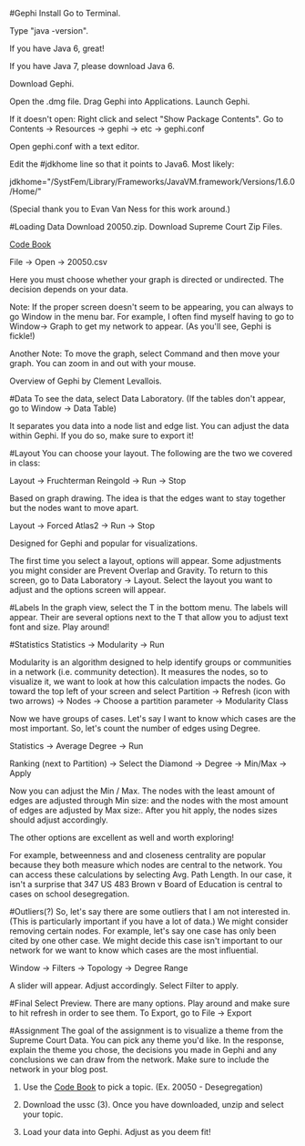 #Gephi Install
Go to Terminal.

Type "java -version".

If you have Java 6, great!

If you have Java 7, please download Java 6.

Download Gephi.

Open the .dmg file. Drag Gephi into Applications. Launch Gephi.

If it doesn't open: Right click and select "Show Package Contents". Go to Contents -> Resources -> gephi -> etc -> gephi.conf

Open gephi.conf with a text editor.

Edit the #jdkhome line so that it points to Java6.  Most likely:

jdkhome="/SystFem/Library/Frameworks/JavaVM.framework/Versions/1.6.0/Home/"



(Special thank you to Evan Van Ness for this work around.)



#Loading Data
Download 20050.zip. Download Supreme Court Zip Files.

[Code Book](http://scdb.wustl.edu/documentation.php?s=2c)

File -> Open -> 20050.csv

Here you must choose whether your graph is directed or undirected. The decision depends on your data.

Note: If the proper screen doesn't seem to be appearing, you can always to go Window in the menu bar. For example, I often find myself having to go to Window-> Graph to get my network to appear. (As you'll see, Gephi is fickle!)

Another Note: To move the graph, select Command and then move your graph. You can zoom in and out with your mouse.

Overview of Gephi by Clement Levallois.



#Data
To see the data, select Data Laboratory. (If the tables don't appear, go to Window -> Data Table)

It separates you data into a node list and edge list.  You can adjust the data within Gephi. If you do so, make sure to export it!



#Layout
You can choose your layout. The following are the two we covered in class:



Layout -> Fruchterman Reingold -> Run -> Stop

Based on graph drawing. The idea is that the edges want to stay together but the nodes want to move apart.



Layout -> Forced Atlas2 -> Run -> Stop

Designed for Gephi and popular for visualizations.



The first time you select a layout, options will appear. Some adjustments you might consider are  Prevent Overlap and Gravity. To return to this screen, go to Data Laboratory -> Layout. Select the layout you want to adjust and the options screen will appear.



#Labels
In the graph view, select the T in the bottom menu. The labels will appear. Their are several options next to the T that allow you to adjust text font and size. Play around!



#Statistics
Statistics -> Modularity -> Run

Modularity is an algorithm designed to help identify groups or communities in a network (i.e. community detection). It measures the nodes, so to visualize it, we want to look at how this calculation impacts the nodes. Go toward the top left of your screen  and select Partition -> Refresh (icon with two arrows) -> Nodes ->  Choose a partition parameter  -> Modularity Class

Now we have groups of cases. Let's say I want to know which cases are the most important. So, let's count the number of edges using Degree.

Statistics -> Average Degree -> Run

Ranking (next to Partition) -> Select the Diamond -> Degree -> Min/Max -> Apply

Now you can adjust the Min / Max. The nodes with the least amount of edges are adjusted through Min size: and the nodes with the most amount of edges are adjusted by Max size:.  After you hit apply, the nodes sizes should adjust accordingly.

The other options are excellent as well and worth exploring!

For example, betweenness and and closeness centrality are popular because they both measure which nodes are central to the network. You can access these calculations by selecting Avg. Path Length.  In our case, it isn't a surprise that 347 US 483 Brown v Board of Education is central to cases on school desegregation.



#Outliers(?)
So, let's say there are some outliers that I am not interested in. (This is particularly important if you have a lot of data.) We might consider removing certain nodes. For example, let's say one case has only been cited by one other case. We might decide this case isn't important to our network for we want to know which cases are the most influential.

Window -> Filters -> Topology -> Degree Range

A slider will appear. Adjust accordingly.  Select Filter to apply.

 
#Final
Select Preview. There are many options. Play around and make sure to hit refresh in order to see them. To Export, go to File -> Export





#Assignment
The goal of the assignment is to visualize a theme from the Supreme Court Data. You can pick any theme you'd like.  In the response, explain the theme you chose, the decisions you made in Gephi and any conclusions we can draw from the network. Make sure to include the network in your blog post.

1. Use the  [Code Book](http://scdb.wustl.edu/documentation.php?s=2c) to pick a topic. (Ex. 20050  - Desegregation)

2. Download the ussc (3).  Once you have downloaded, unzip and select your topic.

3. Load your data into Gephi.  Adjust as you deem fit!
